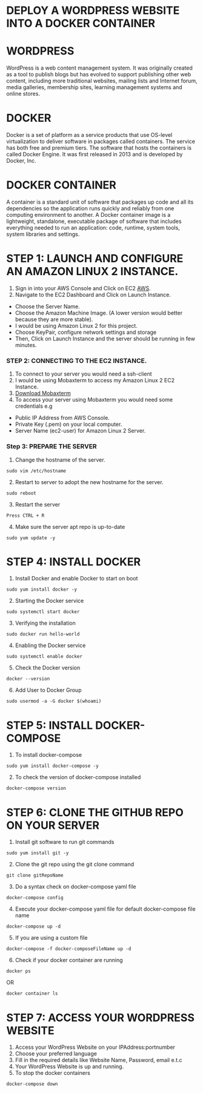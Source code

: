 # DEPLOY A WORDPRESS WEBSITE INTO A DOCKER CONTAINER

# WORDPRESS
WordPress is a web content management system. It was originally created as a tool to publish blogs but has evolved to support publishing other web content, including more traditional websites, mailing lists and Internet forum, media galleries, membership sites, learning management systems and online stores.

# DOCKER
Docker is a set of platform as a service products that use OS-level virtualization to deliver software in packages called containers. The service has both free and premium tiers. The software that hosts the containers is called Docker Engine. It was first released in 2013 and is developed by Docker, Inc.

# DOCKER CONTAINER
A container is a standard unit of software that packages up code and all its dependencies so the application runs quickly and reliably from one computing environment to another. A Docker container image is a lightweight, standalone, executable package of software that includes everything needed to run an application: code, runtime, system tools, system libraries and settings.

# STEP 1: LAUNCH AND CONFIGURE AN AMAZON LINUX 2 INSTANCE.
1. Sign in into your AWS Console and Click on EC2 [AWS](https://aws.amazon.com/).
2. Navigate to the EC2 Dashboard and Click on Launch Instance.
- Choose the Server Name.
- Choose the Amazon Machine Image. (A lower version would better because they are more stable).
- I would be using Amazon Linux 2 for this project.
- Choose KeyPair, configure network settings and storage
- Then, Click on Launch Instance and the server should be running in few minutes.

### STEP 2: CONNECTING TO THE EC2 INSTANCE.
1. To connect to your server you would need a ssh-client
2. I would be using Mobaxterm to access my Amazon Linux 2 EC2 Instance.
3. [Download Mobaxterm](https://mobaxterm.mobatek.net/download.html)
4. To access your server using Mobaxterm you would need some credentials e.g
- Public IP Address from AWS Console.
- Private Key (.pem) on your local computer.
- Server Name (ec2-user) for Amazon Linux 2 Server.

### Step 3: PREPARE THE SERVER
1. Change the hostname of the server.
```
sudo vim /etc/hostname

```
2. Restart to server to adopt the new hostname for the server.
```
sudo reboot

```
3. Restart the server
```
Press CTRL + R

```

4. Make sure the server apt repo is up-to-date
```
sudo yum update -y

```
# STEP 4: INSTALL DOCKER 
1. Install Docker and enable Docker to start on boot
```
sudo yum install docker -y

```
2. Starting the Docker service
```
sudo systemctl start docker

```
3. Verifying the installation
```
sudo docker run hello-world

```
4. Enabling the Docker service
```
sudo systemctl enable docker

```
5. Check the Docker version
```
docker --version

```
6. Add User to Docker Group
```
sudo usermod -a -G docker $(whoami)

```

# STEP 5: INSTALL DOCKER-COMPOSE
1. To install docker-compose 
```
sudo yum install docker-compose -y

```
2. To check the version of docker-compose installed
```
docker-compose version

```
# STEP 6: CLONE THE GITHUB REPO ON YOUR SERVER
1. Install git software to run git commands
```
sudo yum install git -y

```
2. Clone the git repo using the git clone command
```
git clone gitRepoName

```
3. Do a syntax check on docker-compose yaml file
```
docker-compose config

```
4. Execute your docker-compose yaml file for default docker-compose file name
```
docker-compose up -d

```
5. If you are using a custom file
```
docker-compose -f docker-composeFileName up -d

```
6. Check if your docker container are running 
```
docker ps

```
OR
```
docker container ls

```

# STEP 7: ACCESS YOUR WORDPRESS WEBSITE 
1. Access your WordPress Website on your IPAddress:portnumber
2. Choose your preferred language
3. Fill in the required details like Website Name, Password, email e.t.c
4. Your WordPress Website is up and running.
5. To stop the docker containers
```
docker-compose down

```
<!-- To check your server version
cat  /etc/os-release

To execute commands inside the docker containen
docker exec -it containerId /bin/bash -->

